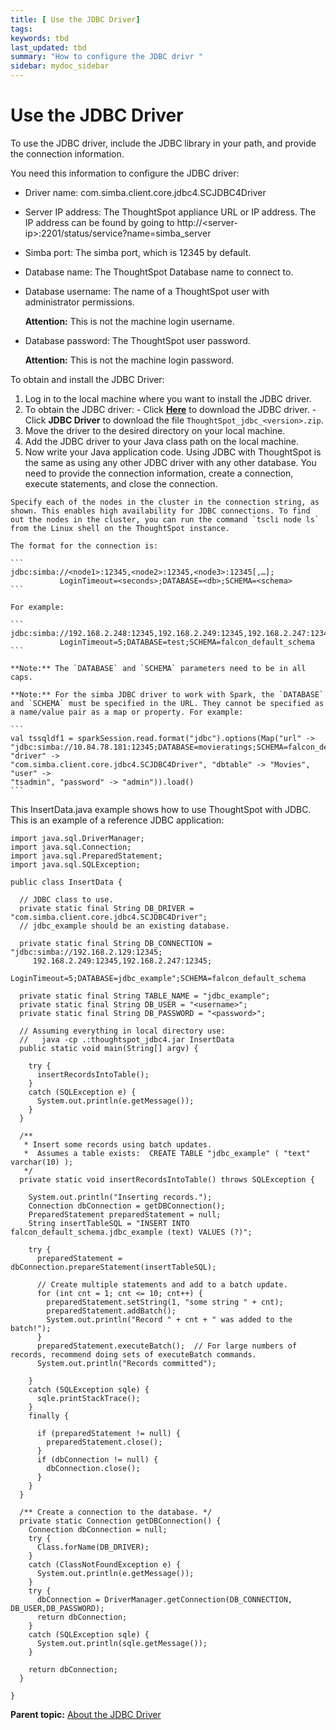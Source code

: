 ```yaml
---
title: [ Use the JDBC Driver]
tags: 
keywords: tbd
last_updated: tbd
summary: "How to configure the JDBC drivr "
sidebar: mydoc_sidebar
---
```

# Use the JDBC Driver

To use the JDBC driver, include the JDBC library in your path, and provide the connection information.

You need this information to configure the JDBC driver:

-   Driver name: com.simba.client.core.jdbc4.SCJDBC4Driver
-   Server IP address: The ThoughtSpot appliance URL or IP address. The IP address can be found by going to http://<server-ip\>:2201/status/service?name=simba_server
-   Simba port: The simba port, which is 12345 by default.
-   Database name: The ThoughtSpot Database name to connect to.
-   Database username: The name of a ThoughtSpot user with administrator permissions.

    **Attention:** This is not the machine login username.

-   Database password: The ThoughtSpot user password.

    **Attention:** This is not the machine login password.


To obtain and install the JDBC Driver:

1.   Log in to the local machine where you want to install the JDBC driver.
2.   To obtain the JDBC driver:
    -   Click [**Here**](https://help.thoughtspot.com/help_center/3.5/Downloads) to download the JDBC driver.
    -   Click **JDBC Driver** to download the file `ThoughtSpot_jdbc_<version>.zip`.
3.   Move the driver to the desired directory on your local machine.
4.   Add the JDBC driver to your Java class path on the local machine.
5.   Now write your Java application code. Using JDBC with ThoughtSpot is the same as using any other JDBC driver with any other database. You need to provide the connection information, create a connection, execute statements, and close the connection.

    Specify each of the nodes in the cluster in the connection string, as shown. This enables high availability for JDBC connections. To find out the nodes in the cluster, you can run the command `tscli node ls` from the Linux shell on the ThoughtSpot instance.

    The format for the connection is:

    ```
    jdbc:simba://<node1>:12345,<node2>:12345,<node3>:12345[,…];
               LoginTimeout=<seconds>;DATABASE=<db>;SCHEMA=<schema>
    ```

    For example:

    ```
    jdbc:simba://192.168.2.248:12345,192.168.2.249:12345,192.168.2.247:12345;
               LoginTimeout=5;DATABASE=test;SCHEMA=falcon_default_schema
    ```

    **Note:** The `DATABASE` and `SCHEMA` parameters need to be in all caps.

    **Note:** For the simba JDBC driver to work with Spark, the `DATABASE` and `SCHEMA` must be specified in the URL. They cannot be specified as a name/value pair as a map or property. For example:

    ```
    val tssqldf1 = sparkSession.read.format("jdbc").options(Map("url" ->
    "jdbc:simba://10.84.78.181:12345;DATABASE=movieratings;SCHEMA=falcon_default_schema", "driver" ->
    "com.simba.client.core.jdbc4.SCJDBC4Driver", "dbtable" -> "Movies", "user" ->
    "tsadmin", "password" -> "admin")).load()
    ```


This InsertData.java example shows how to use ThoughtSpot with JDBC. This is an example of a reference JDBC application:

```
import java.sql.DriverManager;
import java.sql.Connection;
import java.sql.PreparedStatement;
import java.sql.SQLException;

public class InsertData {

  // JDBC class to use.
  private static final String DB_DRIVER = "com.simba.client.core.jdbc4.SCJDBC4Driver";
  // jdbc_example should be an existing database.

  private static final String DB_CONNECTION = "jdbc:simba://192.168.2.129:12345;
     192.168.2.249:12345,192.168.2.247:12345;
     LoginTimeout=5;DATABASE=jdbc_example";SCHEMA=falcon_default_schema

  private static final String TABLE_NAME = "jdbc_example";
  private static final String DB_USER = "<username>";
  private static final String DB_PASSWORD = "<password>";

  // Assuming everything in local directory use:
  //   java -cp .:thoughtspot_jdbc4.jar InsertData
  public static void main(String[] argv) {

    try {
      insertRecordsIntoTable();
    }
    catch (SQLException e) {
      System.out.println(e.getMessage());
    }
  }

  /**
   * Insert some records using batch updates.
   *  Assumes a table exists:  CREATE TABLE "jdbc_example" ( "text" varchar(10) );
   */
  private static void insertRecordsIntoTable() throws SQLException {

    System.out.println("Inserting records.");
    Connection dbConnection = getDBConnection();
    PreparedStatement preparedStatement = null;
    String insertTableSQL = "INSERT INTO falcon_default_schema.jdbc_example (text) VALUES (?)";

    try {
      preparedStatement = dbConnection.prepareStatement(insertTableSQL);

      // Create multiple statements and add to a batch update.
      for (int cnt = 1; cnt <= 10; cnt++) {
        preparedStatement.setString(1, "some string " + cnt);
        preparedStatement.addBatch();
        System.out.println("Record " + cnt + " was added to the batch!");
      }
      preparedStatement.executeBatch();  // For large numbers of records, recommend doing sets of executeBatch commands.
      System.out.println("Records committed");

    }
    catch (SQLException sqle) {
      sqle.printStackTrace();
    }
    finally {

      if (preparedStatement != null) {
        preparedStatement.close();
      }
      if (dbConnection != null) {
        dbConnection.close();
      }
    }
  }

  /** Create a connection to the database. */
  private static Connection getDBConnection() {
    Connection dbConnection = null;
    try {
      Class.forName(DB_DRIVER);
    }
    catch (ClassNotFoundException e) {
      System.out.println(e.getMessage());
    }
    try {
      dbConnection = DriverManager.getConnection(DB_CONNECTION, DB_USER,DB_PASSWORD);
      return dbConnection;
    }
    catch (SQLException sqle) {
      System.out.println(sqle.getMessage());
    }

    return dbConnection;
  }

}

```

**Parent topic:** [About the JDBC Driver](../../data_integration/clients/about_jdbc_driver.html)
